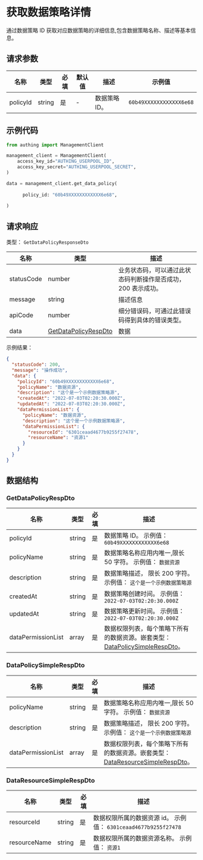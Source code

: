 # 获取数据策略详情

<!--
  警告⚠️：
  不要直接修改该文档，
  https://github.com/Authing/authing-docs-factory
  使用该项目进行生成
-->

<LastUpdated />

通过数据策略 ID 获取对应数据策略的详细信息,包含数据策略名称、描述等基本信息。

## 请求参数

| 名称 | 类型 | 必填 | 默认值 | 描述 | 示例值 |
| ---- | ---- | ---- | ---- | ---- | ---- |
| policyId | string  | 是 | - | 数据策略 ID。  | `60b49XXXXXXXXXXXX6e68` |


## 示例代码

```py
from authing import ManagementClient

management_client = ManagementClient(
    access_key_id="AUTHING_USERPOOL_ID",
    access_key_secret="AUTHING_USERPOOL_SECRET",
)

data = management_client.get_data_policy(
  
      policy_id: "60b49XXXXXXXXXXXX6e68",
  
)
```



## 请求响应

类型： `GetDataPolicyResponseDto`

| 名称 | 类型 | 描述 |
| ---- | ---- | ---- |
| statusCode | number | 业务状态码，可以通过此状态码判断操作是否成功，200 表示成功。 |
| message | string | 描述信息 |
| apiCode | number | 细分错误码，可通过此错误码得到具体的错误类型。 |
| data | <a href="#GetDataPolicyRespDto">GetDataPolicyRespDto</a> | 数据 |



示例结果：

```json
{
  "statusCode": 200,
  "message": "操作成功",
  "data": {
    "policyId": "60b49XXXXXXXXXXXX6e68",
    "policyName": "数据资源",
    "description": "这个是一个示例数据策略源",
    "createdAt": "2022-07-03T02:20:30.000Z",
    "updatedAt": "2022-07-03T02:20:30.000Z",
    "dataPermissionList": {
      "policyName": "数据资源",
      "description": "这个是一个示例数据策略源",
      "dataPermissionList": {
        "resourceId": "6301ceaad4677b9255f27478",
        "resourceName": "资源1"
      }
    }
  }
}
```

## 数据结构


### <a id="GetDataPolicyRespDto"></a> GetDataPolicyRespDto

| 名称 | 类型 | 必填 | 描述 |
| ---- |  ---- | ---- | ---- |
| policyId | string | 是 | 数据策略 ID。 示例值： `60b49XXXXXXXXXXXX6e68`  |
| policyName | string | 是 | 数据策略名称应用内唯一,限长 50 字符。 示例值： `数据资源`  |
| description | string | 是 | 数据策略描述， 限长 200 字符。 示例值： `这个是一个示例数据策略源`  |
| createdAt | string | 是 | 数据策略创建时间。 示例值： `2022-07-03T02:20:30.000Z`  |
| updatedAt | string | 是 | 数据策略更新时间。 示例值： `2022-07-03T02:20:30.000Z`  |
| dataPermissionList | array | 是 | 数据权限列表，每个策略下所有的数据资源。嵌套类型：<a href="#DataPolicySimpleRespDto">DataPolicySimpleRespDto</a>。   |


### <a id="DataPolicySimpleRespDto"></a> DataPolicySimpleRespDto

| 名称 | 类型 | 必填 | 描述 |
| ---- |  ---- | ---- | ---- |
| policyName | string | 是 | 数据策略名称应用内唯一,限长 50 字符。 示例值： `数据资源`  |
| description | string | 是 | 数据策略描述， 限长 200 字符。 示例值： `这个是一个示例数据策略源`  |
| dataPermissionList | array | 是 | 数据权限列表，每个策略下所有的数据资源。嵌套类型：<a href="#DataResourceSimpleRespDto">DataResourceSimpleRespDto</a>。   |


### <a id="DataResourceSimpleRespDto"></a> DataResourceSimpleRespDto

| 名称 | 类型 | 必填 | 描述 |
| ---- |  ---- | ---- | ---- |
| resourceId | string | 是 | 数据权限所属的数据资源 id。 示例值： `6301ceaad4677b9255f27478`  |
| resourceName | string | 是 | 数据权限所属的数据资源名称。 示例值： `资源1`  |


